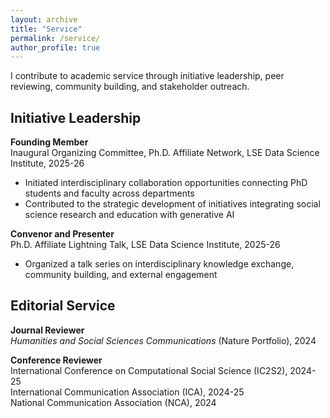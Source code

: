 ```yaml
---
layout: archive
title: "Service"
permalink: /service/
author_profile: true
---
```


I contribute to academic service through initiative leadership, peer reviewing, community building, and stakeholder outreach.

## Initiative Leadership

**Founding Member**  
Inaugural Organizing Committee, Ph.D. Affiliate Network, LSE Data Science Institute, 2025-26

- Initiated interdisciplinary collaboration opportunities connecting PhD students and faculty across departments
- Contributed to the strategic development of initiatives integrating social science research and education with generative AI
  
**Convenor and Presenter**  
Ph.D. Affiliate Lightning Talk, LSE Data Science Institute, 2025-26

- Organized a talk series on interdisciplinary knowledge exchange, community building, and external engagement
  
## Editorial Service

**Journal Reviewer**  
*Humanities and Social Sciences Communications* (Nature Portfolio), 2024

**Conference Reviewer**  
International Conference on Computational Social Science (IC2S2), 2024-25  
International Communication Association (ICA), 2024-25  
National Communication Association (NCA), 2024

